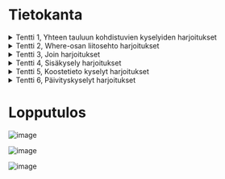 # Tietokanta

<details>
<summary> Tentti 1, Yhteen tauluun kohdistuvien kyselyiden harjoitukset</summary>
  
### 1
select * from goal;
  
![Screenshot 2024-09-16 130633](https://github.com/user-attachments/assets/b419320c-bfad-41d6-af84-42ee717390b8)

### 2
select name, type <br>
from airport <br>
where iso_country = "FI";

![Screenshot 2024-09-16 115340](https://github.com/user-attachments/assets/9175f0be-4fc4-4d2a-904e-28e4c46ab607)

### 3
select name <br>
from airport <br>
where iso_country <br>
like '%FI%' order by name asc;

![image](https://github.com/user-attachments/assets/a83ddf3b-08e0-4f47-aec5-c11c1c307016)

### 4
select name,type <br>
from airport <br>
where iso_country = 'FI' <br>
order by type , name;

![image](https://github.com/user-attachments/assets/7a345703-b68c-4219-8f27-36379e05a737)

### 5
select name <br>
from country <br>
where name like "F%";

![image](https://github.com/user-attachments/assets/4b3f1a3d-30cc-4c28-beee-6cda8cb9653c)

### 6
select name <br>
from country <br>
where name like "%f%";

![image](https://github.com/user-attachments/assets/df8ad6f4-5cc8-4324-bc7c-399b798eac9e)

### 7
select location <br>
from game <br>
where screen_name like "Vesa";

![image](https://github.com/user-attachments/assets/885e3049-3da6-47b3-ac1a-e2e3e5640994)

### 8
select co2_consumed <br>
from game <br>
where screen_name like "Ilkka";

![image](https://github.com/user-attachments/assets/b4e41208-040f-4a1f-9a12-404c1cbf6abf)

### 9
select distinct co2_budget <br>
from game;

![image](https://github.com/user-attachments/assets/9cebbcc3-09b1-439e-bb8c-42aa0c496a8a)

</details>

<details>
<summary> Tentti 2, Where-osan liitosehto harjoitukset</summary>

### 1
select country.name as "country name", airport.name as "airport name" <br>
from country, airport <br>
where country.name = "Iceland" <br>
and airport.iso_country = country.iso_country;

![image](https://github.com/user-attachments/assets/92664947-9985-4e55-82d5-cc461b0a9e6e)

### 2
select airport.name as "airport name" <br>
from airport, country <br>
where country.name = "France" <br>
and airport.iso_country = country.iso_country <br>
and airport.type = "large_airport";

![image](https://github.com/user-attachments/assets/68f856de-2bd6-49b9-a3aa-18a2089ea303)

### 3
select country.name as country_name, airport.name as airport_name <br>
from country, airport <br>
where country.continent = "AN" <br>
and airport.iso_country = country.iso_country;

![image](https://github.com/user-attachments/assets/c62ac0cb-1e96-4695-a6c6-dd5f46146c87)

### 4
select airport.elevation_ft <br>
from airport, game <br>
where game.screen_name = "Heini" <br>
and airport.ident = game.location;

![image](https://github.com/user-attachments/assets/5f9f1696-0d8a-4555-b743-176ded6d0660)

### 5
select airport.elevation_ft * 0.3048 as elevation_m <br>
from airport, game <br>
where game.screen_name = "Heini" <br>
and airport.ident = game.location;

![image](https://github.com/user-attachments/assets/7b19a3e0-1203-4522-a8f5-45db43095041)

### 6
select airport.name <br>
from airport, game <br>
where game.screen_name = "Ilkka" <br>
and game.location = airport.ident;

![image](https://github.com/user-attachments/assets/9c0e73d8-a532-4122-86ae-772cf8cdd48d)

### 7
select country.name <br>
from airport, game, country <br>
where game.screen_name = "Ilkka" <br>
and game.location = airport.ident <br>
and airport.iso_country = country.iso_country;

![image](https://github.com/user-attachments/assets/bf7595f8-8df5-4484-88ed-fdcbfde2431b)

### 8
select goal.name <br>
from goal, goal_reached, game <br>
where game.screen_name = "Heini" <br>
and game.id = goal_reached.game_id <br>
and goal_reached.goal_id = goal.id;

![image](https://github.com/user-attachments/assets/7662f587-0bf2-45f3-88be-ad195391b958)

### 9
select airport.name <br>
from airport, game, goal_reached, goal <br>
where game.location = airport.ident <br>
and goal_reached.game_id = game.id <br>
and goal_reached.goal_id = goal.id <br>
and game.screen_name = "Ilkka" <br>
and goal.name = "CLOUDS";

![image](https://github.com/user-attachments/assets/c675aed9-a8c7-4279-ac2b-9c6753403c16)

### 10
select country.name <br>
from airport, game, goal_reached, goal, country <br>
where game.location = airport.ident <br>
and goal_reached.game_id = game.id <br>
and goal_reached.goal_id = goal.id <br>
and airport.iso_country = country.iso_country <br>
and game.screen_name = "Ilkka" <br>
and goal.name = "CLOUDS";

![image](https://github.com/user-attachments/assets/6b8cb32f-d5f9-40fc-974b-a7292924095e)

</details>
<details>
<summary>Tentti 3, Join harjoitukset</summary>

### 1
select country.name as "country name", airport.name as "airport name" <br>
from airport <br>
inner join country on country.iso_country = airport.iso_country <br>
where airport.scheduled_service = "yes" <br>
and country.name = "Finland";

![image](https://github.com/user-attachments/assets/e9505386-f7dd-4584-8c41-beed02909e82)

### 2
select game.screen_name, airport.name <br>
from airport <br>
inner join game on game.location = airport.ident; 

![image](https://github.com/user-attachments/assets/fa56350b-6b1d-4924-a85c-4f00b282a11f)

### 3
select game.screen_name, country.name <br>
from country <br>
inner join airport on airport.iso_country = country.iso_country <br>
inner join game on game.location = airport.ident;

![image](https://github.com/user-attachments/assets/5e2bc227-9479-487b-86b9-9df7ceccd685)

### 4
select airport.name, game.screen_name <br>
from airport <br>
left join game on game.location = airport.ident <br>
where airport.name like "%Hels%"; 

![image](https://github.com/user-attachments/assets/8891665f-9eed-4813-bd75-7e5d98dc9874)

### 5
select goal.name, game.screen_name <br>
from goal <br>
left join goal_reached on goal_reached.goal_id = goal.id <br>
left join game on game.id = goal_reached.game_id;

![image](https://github.com/user-attachments/assets/b663a785-5945-4de5-bedb-b958096de7dd)

</details>

<details>
<summary>Tentti 4, Sisäkysely harjoitukset</summary>

### 1
select name 
from country <br>
where iso_country in( <br>
	select iso_country <br>
	from airport <br>
	where name like "Satsuma%" <br>
	);

![image](https://github.com/user-attachments/assets/3dd2e7a6-7b36-4f77-8660-20432c1a5897)

### 2
select name <br>
from airport <br>
where iso_country in( <br>
	select iso_country <br>
	from country <br>
	where name = "Monaco" <br>
	);

![image](https://github.com/user-attachments/assets/d4bf2b84-6bda-4a83-9e32-37d51de39dc1)

### 3
select screen_name <br>
from game <br>
where id in( <br>
	select game_id <br>
	from goal_reached <br>
	where goal_id in( <br>
		select id <br>
		from goal <br>
		where name = "CLOUDS" <br>
		) <br>
	);

![image](https://github.com/user-attachments/assets/caee9529-c0e2-437a-a863-3faa9cf63908)

### 4
select name <br>
from country <br>
where iso_country not in( <br>
	select iso_country <br>
	from airport <br>
	where name like "%" <br>
	);

![image](https://github.com/user-attachments/assets/784fc59f-d267-4b7c-8ad4-0032c0eed8b3)

### 5
select name <br>
from goal <br>
where id not in( <br>
	select goal_id <br>
	from goal_reached <br>
	where game_id in ( <br>
		select id <br>
		from game <br>
		where screen_name = "Heini" <br>
		) <br>
	);

![image](https://github.com/user-attachments/assets/1474fba2-0ddc-4406-a189-ed1f748ce040)

</details>

<details>
<summary>Tentti 5, Koostetieto kyselyt harjoitukset</summary>

### 1
select max(elevation_ft)
from airport;

![image](https://github.com/user-attachments/assets/3aa705bc-e1ba-46a4-9f0e-7aebbce9def6)

### 2
select distinct continent, count(*)
from country
group by continent;

![image](https://github.com/user-attachments/assets/a1aab61b-38c2-4a6e-a187-e1c52fa9c98f)

### 3
select screen_name, count(*)
from game
inner join goal_reached on game_id = game.id
inner join goal on goal.id = goal_reached.goal_id
group by screen_name;

![image](https://github.com/user-attachments/assets/813bacc3-97bf-45d7-a969-dc40527e2c40)

### 4
select screen_name
from game
where co2_consumed in (
	select min(co2_consumed)
	from game
	);

![image](https://github.com/user-attachments/assets/1a1d29ac-601f-4f02-829d-ef1245257ca5)

### 5
select country.name, count(*)
from country
inner join airport on airport.iso_country = country.iso_country
group by country.name
order by count(airport.ident) desc, country.name asc
limit 50;

![image](https://github.com/user-attachments/assets/15d306bc-7218-4929-92cd-cf74d689d0a1)

### 6
select country.name
from country
inner join airport on airport.iso_country = country.iso_country
group by airport.iso_country
having count(*) > 1000;

![image](https://github.com/user-attachments/assets/08510bf6-3257-45af-8ba3-44c44946cf6e)

### 7 
select name 
from airport 
where elevation_ft = (
	select max(elevation_ft) 
	from airport);

![image](https://github.com/user-attachments/assets/5e9d804b-d657-4250-b90c-3d208bcedbb5)

### 8
select country.name 
from country
join airport on airport.iso_country = country.iso_country 
where elevation_ft = (
	select max(elevation_ft) 
	from airport);

![image](https://github.com/user-attachments/assets/3eb1976d-51ac-4661-a3eb-6955854ba61f)

### 9 
select count(*)
from goal
join goal_reached on goal_reached.goal_id = goal.id
join game on game.id = goal_reached.game_id
where goal.target = "TEMP" 
and game.screen_name = (
	select screen_name
	from game
	where screen_name like "Vesa");

![image](https://github.com/user-attachments/assets/6f42106c-56df-46c2-94ca-cbf38533144a)

### 10
select name 
from airport 
where latitude_deg = (
	select min(latitude_deg) 
	from airport);

![image](https://github.com/user-attachments/assets/b714b1d8-d2a7-410a-86b3-8a256565643a)

</details>

<details>
<summary>Tentti 6, Päivityskyselyt harjoitukset</summary>

### 1 
update game
set location =(
	select ident
	from airport 
	where name like "Nottingham airport")
where screen_name = "Vesa";

update game
set co2_consumed = co2_consumed + 500
where screen_name = "Vesa";

![image](https://github.com/user-attachments/assets/d0f63d1c-ed11-46ca-aff0-3d70074d55e1)

### 2

![image](https://github.com/user-attachments/assets/dcce7f32-b7d0-4415-bc62-84dbeaeb7eaa)

### 3 
delete from goal_reached

![image](https://github.com/user-attachments/assets/0704c01a-c266-4030-ab16-312cb702b8ed)

### 4
delete from game

![image](https://github.com/user-attachments/assets/968c2942-ec50-4165-9932-21593c54b9ab)

</details>

# Lopputulos 

![image](https://github.com/user-attachments/assets/ec0a6789-e768-49ff-ae51-e094b0eb8e25)

![image](https://github.com/user-attachments/assets/7eb99ee4-2e69-45a7-8ae4-1fa6e2355c22)

![image](https://github.com/user-attachments/assets/26e0c5af-2792-4ffa-adb0-b8b6cab253ad)

